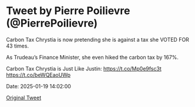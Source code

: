 # Tweet by Pierre Poilievre (@PierrePoilievre)

Carbon Tax Chrystia is now pretending she is against a tax she VOTED FOR 43 times.

As Trudeau’s Finance Minister, she even hiked the carbon tax by 167%.

Carbon Tax Chrystia is Just Like Justin: https://t.co/Mp0e9fsc3t https://t.co/beWQEaoUWp

Date: 2025-01-19 14:02:00

[Original Tweet](https://x.com/PierrePoilievre/status/1880979022278176855)
